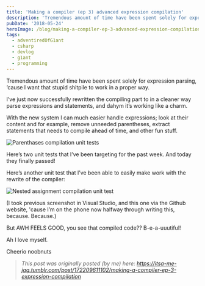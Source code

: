 ```yaml
---
title: 'Making a compiler (ep 3) advanced expression compilation'
description: 'Tremendous amount of time have been spent solely for expression parsing, ‘cause I want that stupid shitpile to work in a proper way.'
pubDate: '2018-05-24'
heroImage: /blog/making-a-compiler-ep-3-advanced-expression-compilation/tumblritsa-me-jag17220961110201.png
tags:
  - adventiredOfG1ant
  - csharp
  - devlog
  - g1ant
  - programming
---
```


Tremendous amount of time have been spent solely for expression parsing, ‘cause I want that stupid shitpile to work in a proper way.

I’ve just now successfully rewritten the compiling part to in a cleaner way parse expressions and statements, and dahym it’s working like a charm.

With the new system I can much easier handle expressions; look at their content and for example, remove unneeded parentheses, extract statements that needs to compile ahead of time, and other fun stuff. <!--more-->

![Parenthases compilation unit tests](/blog/making-a-compiler-ep-3-advanced-expression-compilation/tumblritsa-me-jag17220961110201.png)

Here’s two unit tests that I’ve been targeting for the past week. And today they finally passed!

Here’s another unit test that I’ve been able to easily make work with the rewrite of the compiler:

![Nested assignment compilation unit test](/blog/making-a-compiler-ep-3-advanced-expression-compilation/tumblritsa-me-jag17220961110202.png)

(I took previous screenshot in Visual Studio, and this one via the Github website, 'cause I’m on the phone now halfway through writing this, because. Because.)

But AWH FEELS GOOD, you see that compiled code?? B-e-a-uuutiful!

Ah I love myself.

Cheerio noobnuts

> _This post was originally posted (by me) here: <https://itsa-me-jag.tumblr.com/post/172209611102/making-a-compiler-ep-3-expression-compilation>_
